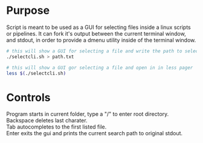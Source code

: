 # Purpose
Script is meant to be used as a GUI for selecting files inside a linux scripts or pipelines.
It can fork it's output between the current terminal window, and stdout, in order to provide a dmenu utility inside of the terminal window.
```bash
# this will show a GUI for selecting a file and write the path to selected file to path.txt 
./selectcli.sh > path.txt

# this will show a GUI gor selecting a file and open in in less pager
less $(./selectcli.sh)
```

# Controls
Program starts in current folder, type a "/" to enter root directory.<br/>
Backspace deletes last charater.<br/>
Tab autocompletes to the first listed file.<br/>
Enter exits the gui and prints the current search path to original stdout.<br/>
